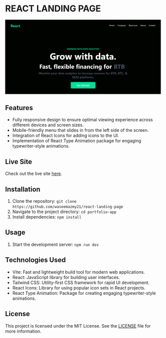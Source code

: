 # REACT LANDING PAGE

![REACT LANDING PAGE](./public/screenshot.png)

## Features

- Fully responsive design to ensure optimal viewing experience across different devices and screen sizes.
- Mobile-friendly menu that slides in from the left side of the screen.
- Integration of React Icons for adding icons to the UI.
- Implementation of React Type Animation package for engaging typewriter-style animations.

## Live Site

Check out the live site [here](https://6492455d16966302be32be65--unrivaled-unicorn-598a98.netlify.app/).

## Installation

1. Clone the repository: `git clone https://github.com/waseemazmy21/react-landing-page`
2. Navigate to the project directory: `cd portfolio-app`
3. Install dependencies: `npm install`

## Usage

1. Start the development server: `npm run dev`

## Technologies Used

- Vite: Fast and lightweight build tool for modern web applications.
- React: JavaScript library for building user interfaces.
- Tailwind CSS: Utility-first CSS framework for rapid UI development.
- React Icons: Library for using popular icon sets in React projects.
- React Type Animation: Package for creating engaging typewriter-style animations.

## License

This project is licensed under the MIT License. See the [LICENSE](./LICENSE) file for more information.
